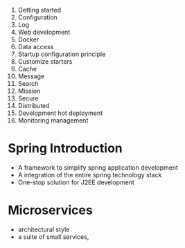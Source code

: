 1. Getting started
2. Configuration
3. Log
4. Web development
5. Docker
6. Data access
7. Startup configuration principle
8. Customize starters
9. Cache
10. Message
11. Search
12. Mission
13. Secure
14. Distributed
15. Development hot deployment
16. Monitoring management

# Spring Introduction
- A framework to simplify spring application development
- A integration of the entire spring technology stack
- One-stop solution for J2EE development

# Microservices
- architectural style
- a suite of small services, 